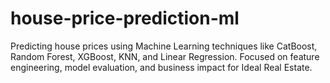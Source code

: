 # house-price-prediction-ml
Predicting house prices using Machine Learning techniques like CatBoost, Random Forest, XGBoost, KNN, and Linear Regression. Focused on feature engineering, model evaluation, and business impact for Ideal Real Estate.
